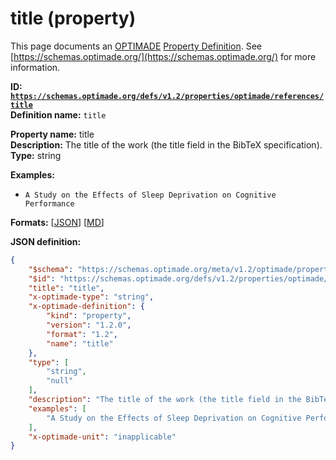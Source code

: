 # title (property)

This page documents an [OPTIMADE](https://www.optimade.org/) [Property Definition](https://schemas.optimade.org/#definitions). See [https://schemas.optimade.org/](https://schemas.optimade.org/) for more information.

**ID: [`https://schemas.optimade.org/defs/v1.2/properties/optimade/references/title`](https://schemas.optimade.org/defs/v1.2/properties/optimade/references/title)**  
**Definition name:** `title`

**Property name:** title  
**Description:** The title of the work (the title field in the BibTeX specification).  
**Type:** string  



**Examples:**

- `A Study on the Effects of Sleep Deprivation on Cognitive Performance`

**Formats:** [[JSON](title.json)] [[MD](title.md)]

**JSON definition:**

``` json
{
    "$schema": "https://schemas.optimade.org/meta/v1.2/optimade/property_definition.md",
    "$id": "https://schemas.optimade.org/defs/v1.2/properties/optimade/references/title",
    "title": "title",
    "x-optimade-type": "string",
    "x-optimade-definition": {
        "kind": "property",
        "version": "1.2.0",
        "format": "1.2",
        "name": "title"
    },
    "type": [
        "string",
        "null"
    ],
    "description": "The title of the work (the title field in the BibTeX specification).",
    "examples": [
        "A Study on the Effects of Sleep Deprivation on Cognitive Performance"
    ],
    "x-optimade-unit": "inapplicable"
}
```